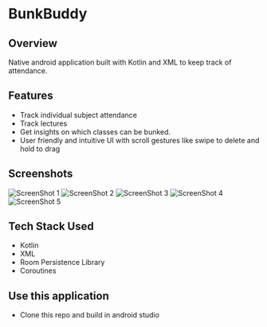 # BunkBuddy
## Overview
Native android application built with Kotlin and XML to keep track of attendance.
## Features
* Track individual subject attendance
* Track lectures
* Get insights on which classes can be bunked.
* User friendly and intuitive UI with scroll gestures like swipe to delete and hold to drag
## Screenshots
![ScreenShot 1](./doc_assets/ss1.png)
![ScreenShot 2](./doc_assets/ss2.png)
![ScreenShot 3](./doc_assets/ss3.png)
![ScreenShot 4](./doc_assets/ss4.png)
![ScreenShot 5](./doc_assets/ss5.png)
## Tech Stack Used
* Kotlin
* XML
* Room Persistence Library
* Coroutines
## Use this application
* Clone this repo and build in android studio

